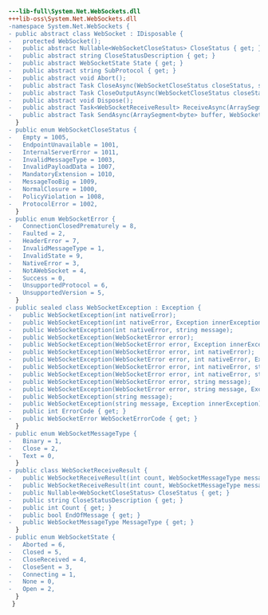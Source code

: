 ﻿```diff
---lib-full\System.Net.WebSockets.dll
+++lib-oss\System.Net.WebSockets.dll
-namespace System.Net.WebSockets {
- public abstract class WebSocket : IDisposable {
-   protected WebSocket();
-   public abstract Nullable<WebSocketCloseStatus> CloseStatus { get; }
-   public abstract string CloseStatusDescription { get; }
-   public abstract WebSocketState State { get; }
-   public abstract string SubProtocol { get; }
-   public abstract void Abort();
-   public abstract Task CloseAsync(WebSocketCloseStatus closeStatus, string statusDescription, CancellationToken cancellationToken);
-   public abstract Task CloseOutputAsync(WebSocketCloseStatus closeStatus, string statusDescription, CancellationToken cancellationToken);
-   public abstract void Dispose();
-   public abstract Task<WebSocketReceiveResult> ReceiveAsync(ArraySegment<byte> buffer, CancellationToken cancellationToken);
-   public abstract Task SendAsync(ArraySegment<byte> buffer, WebSocketMessageType messageType, bool endOfMessage, CancellationToken cancellationToken);
  }
- public enum WebSocketCloseStatus {
-   Empty = 1005,
-   EndpointUnavailable = 1001,
-   InternalServerError = 1011,
-   InvalidMessageType = 1003,
-   InvalidPayloadData = 1007,
-   MandatoryExtension = 1010,
-   MessageTooBig = 1009,
-   NormalClosure = 1000,
-   PolicyViolation = 1008,
-   ProtocolError = 1002,
  }
- public enum WebSocketError {
-   ConnectionClosedPrematurely = 8,
-   Faulted = 2,
-   HeaderError = 7,
-   InvalidMessageType = 1,
-   InvalidState = 9,
-   NativeError = 3,
-   NotAWebSocket = 4,
-   Success = 0,
-   UnsupportedProtocol = 6,
-   UnsupportedVersion = 5,
  }
- public sealed class WebSocketException : Exception {
-   public WebSocketException(int nativeError);
-   public WebSocketException(int nativeError, Exception innerException);
-   public WebSocketException(int nativeError, string message);
-   public WebSocketException(WebSocketError error);
-   public WebSocketException(WebSocketError error, Exception innerException);
-   public WebSocketException(WebSocketError error, int nativeError);
-   public WebSocketException(WebSocketError error, int nativeError, Exception innerException);
-   public WebSocketException(WebSocketError error, int nativeError, string message);
-   public WebSocketException(WebSocketError error, int nativeError, string message, Exception innerException);
-   public WebSocketException(WebSocketError error, string message);
-   public WebSocketException(WebSocketError error, string message, Exception innerException);
-   public WebSocketException(string message);
-   public WebSocketException(string message, Exception innerException);
-   public int ErrorCode { get; }
-   public WebSocketError WebSocketErrorCode { get; }
  }
- public enum WebSocketMessageType {
-   Binary = 1,
-   Close = 2,
-   Text = 0,
  }
- public class WebSocketReceiveResult {
-   public WebSocketReceiveResult(int count, WebSocketMessageType messageType, bool endOfMessage);
-   public WebSocketReceiveResult(int count, WebSocketMessageType messageType, bool endOfMessage, Nullable<WebSocketCloseStatus> closeStatus, string closeStatusDescription);
-   public Nullable<WebSocketCloseStatus> CloseStatus { get; }
-   public string CloseStatusDescription { get; }
-   public int Count { get; }
-   public bool EndOfMessage { get; }
-   public WebSocketMessageType MessageType { get; }
  }
- public enum WebSocketState {
-   Aborted = 6,
-   Closed = 5,
-   CloseReceived = 4,
-   CloseSent = 3,
-   Connecting = 1,
-   None = 0,
-   Open = 2,
  }
 }
```
